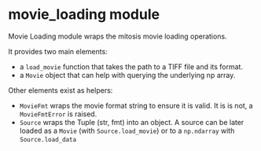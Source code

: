 # movie_loading module

Movie Loading module wraps the mitosis movie loading operations.

It provides two main elements:
- a `load_movie` function that takes the path to a TIFF file and its format.
- a `Movie` object that can help with querying the underlying np array.

Other elements exist as helpers:
- `MovieFmt` wraps the movie format string to ensure it is valid. It is is not,
  a `MovieFmtError` is raised.
- `Source` wraps the Tuple (str, fmt) into an object. A source can be later
  loaded as a `Movie` (with `Source.load_movie`) or to a `np.ndarray` with
  `Source.load_data`



